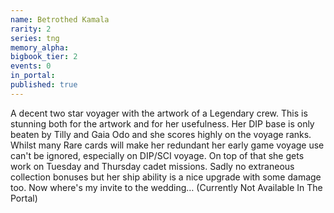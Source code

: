 ```yaml
---
name: Betrothed Kamala
rarity: 2
series: tng
memory_alpha:
bigbook_tier: 2
events: 0
in_portal:
published: true
---
```


A decent two star voyager with the artwork of a Legendary crew. This is stunning both for the artwork and for her usefulness. Her DIP base is only beaten by Tilly and Gaia Odo and she scores highly on the voyage ranks. Whilst many Rare cards will make her redundant her early game voyage use can't be ignored, especially on DIP/SCI voyage. On top of that she gets work on Tuesday and Thursday cadet missions. Sadly no extraneous collection bonuses but her ship ability is a nice upgrade with some damage too. Now where's my invite to the wedding… (Currently Not Available In The Portal)
